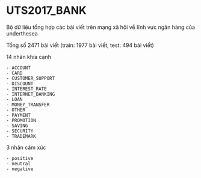 # UTS2017_BANK

Bộ dữ liệu tổng hợp các bài viết trên mạng xã hội về lĩnh vực ngân hàng của underthesea

Tổng số 2471 bài viết (train: 1977 bài viết, test: 494 bài viết)

14 nhãn khía cạnh 

```
- ACCOUNT
- CARD
- CUSTOMER_SUPPORT
- DISCOUNT
- INTEREST_RATE
- INTERNET_BANKING
- LOAN
- MONEY_TRANSFER
- OTHER
- PAYMENT
- PROMOTION
- SAVING
- SECURITY
- TRADEMARK
```

3 nhãn cảm xúc

```
- positive
- neutral
- negative 
```
